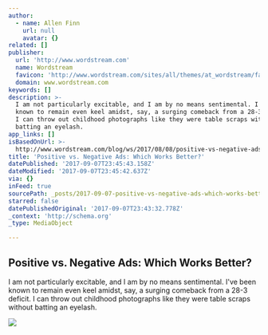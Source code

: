 ```yaml
---
author:
  - name: Allen Finn
    url: null
    avatar: {}
related: []
publisher:
  url: 'http://www.wordstream.com'
  name: Wordstream
  favicon: 'http://www.wordstream.com/sites/all/themes/at_wordstream/favicon.ico'
  domain: www.wordstream.com
keywords: []
description: >-
  I am not particularly excitable, and I am by no means sentimental. I've been
  known to remain even keel amidst, say, a surging comeback from a 28-3 deficit.
  I can throw out childhood photographs like they were table scraps without
  batting an eyelash.
app_links: []
isBasedOnUrl: >-
  http://www.wordstream.com/blog/ws/2017/08/08/positive-vs-negative-ads?cid=Nurture_WS_Email_PPC_PerfTipNewsletter_BlogVisit&utm_source=Email&utm_medium=Nurture&utm_campaign=PerfTipNewsletter&utm_content=WS&mkt_tok=eyJpIjoiWkdJeE9ETXdZekZpWVRRMyIsInQiOiI1MnFrK1ZmZ1wvTnhrZUpoTUxENGJhV1pcL1JIdDdSQm9waGNFMm5Pd2dWdzBqWXUyN1FYSlVsTG5kR2RNXC9oQlwvT0xuUGMyOHo1XC84Tk82VXVHVUVuWFAxQWF3andmMTBmeGFtdUZBSm56YW5ZdzBGajVRRDVhdHI4ZzAyempKZHJyIn0%3D
title: 'Positive vs. Negative Ads: Which Works Better?'
datePublished: '2017-09-07T23:45:43.158Z'
dateModified: '2017-09-07T23:45:42.637Z'
via: {}
inFeed: true
sourcePath: _posts/2017-09-07-positive-vs-negative-ads-which-works-better.md
starred: false
datePublishedOriginal: '2017-09-07T23:43:32.778Z'
_context: 'http://schema.org'
_type: MediaObject

---
```

<article style=""><h1>Positive vs. Negative Ads: Which Works Better?</h1><p>I am not particularly excitable, and I am by no means sentimental. I've been known to remain even keel amidst, say, a surging comeback from a 28-3 deficit. I can throw out childhood photographs like they were table scraps without batting an eyelash.</p><img src="http://www.wordstream.com/sites/default/files/testing-ad-creative-sentiemnt-display-network-gmail-ads.png" /></article>